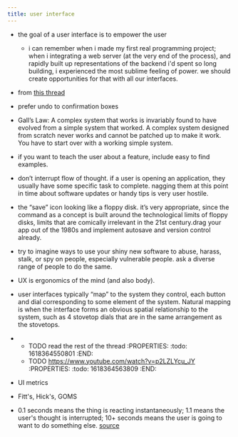 ```yaml
---
title: user interface
---
```


- the goal of a user interface is to empower the user

  - i can remember when i made my first real programming project; when i integrating a web server (at the very end of the process), and rapidly built up representations of the backend i'd spent so long building, i experienced the most sublime feeling of power.
we should create opportunities for that with all our interfaces.
- from [this thread](https://mastodon.social/@zensaiyuki/102683452946911475)
- prefer undo to confirmation boxes
- Gall’s Law:
A complex system that works is invariably found to have evolved from a simple system that worked. A complex system designed from scratch never works and cannot be patched up to make it work. You have to start over with a working simple system.
- if you want to teach the user about a feature, include easy to find examples.
- don’t interrupt flow of thought. if a user is opening an application, they usually have some specific task to complete. nagging them at this point in time about software updates or handy tips is very user hostile.
- the “save” icon looking like a floppy disk. it’s very appropriate, since the command as a concept is built around the technological limits of floppy disks, limits that are comically irrelevant in the 21st century.drag your app out of the 1980s and implement autosave and version control already.
- try to imagine ways to use your shiny new software to abuse, harass, stalk, or spy on people, especially vulnerable people. ask a diverse range of people to do the same. 
- UX is ergonomics of the mind (and also body).
- user interfaces typically “map” to the system they control, each button and dial corresponding to some element of the system. Natural mapping is when the interface forms an obvious spatial relationship to the system, such as 4 stovetop dials that are in the same arrangement as the stovetops.
-
  - TODO read the rest of the thread
:PROPERTIES:
:todo: 1618364550801
:END:
  - TODO https://www.youtube.com/watch?v=p2LZLYcu_JY
:PROPERTIES:
:todo: 1618364563809
:END:
- UI metrics 
- Fitt's, Hick's, GOMS
- 0.1 seconds means the thing is reacting instantaneously; 1.1 means the user's thought is interrupted; 10+ seconds means the user is going to want to do something else. [source](https://www.nngroup.com/articles/response-times-3-important-limits/)
